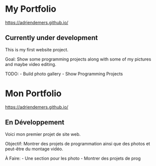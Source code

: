 # My Portfolio


https://adriendemers.github.io/


## Currently under development

This is my first website project.

Goal: Show some programming projects along with some of my pictures and maybe video editing.

TODO:  - Build photo gallery
       - Show Programming Projects
       
       
       
       
       
       
# Mon Portfolio

https://adriendemers.github.io/


##  En Développement

Voici mon premier projet de site web.

Objectif: Montrer des projets de programmation ainsi que des photos et peut-être du montage vidéo.

À Faire:  - Une section pour les photo
          - Montrer des projets de prog

